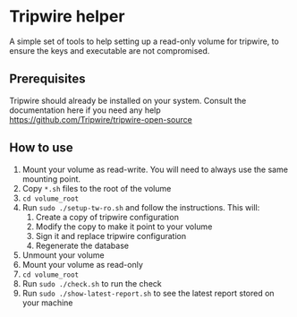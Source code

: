 # Tripwire helper

A simple set of tools to help setting up a read-only volume for tripwire, to ensure the keys and executable are not compromised.

## Prerequisites

Tripwire should already be installed on your system. Consult the documentation here if you need any help <https://github.com/Tripwire/tripwire-open-source>

## How to use

1. Mount your volume as read-write. You will need to always use the same mounting point.
1. Copy `*.sh` files to the root of the volume
1. `cd volume_root`
1. Run `sudo ./setup-tw-ro.sh` and follow the instructions. This will:
	1. Create a copy of tripwire configuration
	1. Modify the copy to make it point to your volume
	1. Sign it and replace tripwire configuration
	1. Regenerate the database
1. Unmount your volume
1. Mount your volume as read-only
1. `cd volume_root`
1. Run `sudo ./check.sh` to run the check
1. Run `sudo ./show-latest-report.sh` to see the latest report stored on your machine
